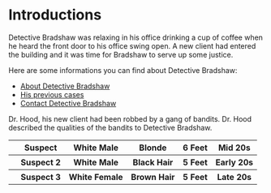 <html>
    <head>
        <title></title>
        <style> 
            td {border:3px solid black;
            border-right:none;
            border bottom:auto
            }
        </style>
    <body>
        <h1>Introductions</h1>
        <p>Detective Bradshaw was relaxing in his office drinking a cup of coffee when he heard the front door to his office swing open. A new client had entered the building and it was time for Bradshaw to serve up some justice. </p>
        <p>
        Here are some informations you can find about Detective Bradshaw:
            <ul>
                <li><a href="About.html">About Detective Bradshaw</a></li>
                <li><a href="Works.html">His previous cases</a></li>
                <li><a href="Contact.html">Contact Detective Bradshaw</a></li>
            </ul>
        </p>
        <p>
        Dr. Hood, his new client had been robbed by a gang of bandits. Dr. Hood described the qualities of the bandits to Detective Bradshaw. 
        </p>
            <tr>
                <table cellpadding="10" cellspacing="5">
            <style>
            td {
                border: 1px solid green;
            }
        </style>
            <th> </th>
            <th> Suspect </th> 
            <th> White Male</th>  
            <th> Blonde </th>
            <th>6 Feet</th>
            <th>Mid 20s </th>
            </tr>
            <tr>
            <th> </th>
            <th> Suspect 2</th>  
            <th> White Male</th>  
            <th> Black Hair </th>
            <th>5 Feet</th>
            <th>Early 20s </th>
            </tr>
            <tr>
            <th> </th>
            <th> Suspect 3</th>  
            <th> White Female</th>  
            <th> Brown Hair </th>
            <th>5 Feet</th>
            <th>Late 20s </th>
            </tr>
        </table>        
    </body>
</html>
